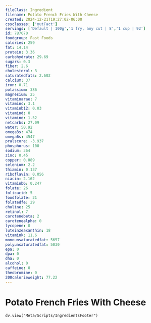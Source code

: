 ```yaml
---
fileClass: Ingredient
filename: Potato French Fries With Cheese
created: 2024-12-21T19:27:02-06:00
cssclasses: ['nutFact']
servings: ['Default | 100g','1 fry, any cut | 8','1 cup | 92']
id: 787070
foodgroup: Fast Foods
calories: 259
fat: 14.14
protein: 3.36
carbohydrate: 29.69
sugars: 0.3
fiber: 2.6
cholesterol: 3
saturatedfats: 2.602
calcium: 37
iron: 0.71
potassium: 386
magnesium: 25
vitaminarae: 7
vitaminc: 3.1
vitaminb12: 0.03
vitamind: 0
vitamine: 1.52
netcarbs: 27.09
water: 50.92
omega3s: 474
omega6s: 4547
pralscore: -3.937
phosphorus: 100
sodium: 364
zinc: 0.45
copper: 0.089
selenium: 2.2
thiamin: 0.137
riboflavin: 0.056
niacin: 2.162
vitaminb6: 0.247
folate: 26
folicacid: 5
foodfolate: 21
folatedfe: 29
choline: 25
retinol: 7
carotenebeta: 2
carotenealpha: 0
lycopene: 0
luteinzeaxanthin: 18
vitamink: 11.6
monounsaturatedfat: 5657
polyunsaturatedfat: 5030
epa: 0
dpa: 0
dha: 0
alcohol: 0
caffeine: 0
theobromine: 0
200calorieweight: 77.22
---
```


# Potato French Fries With Cheese

```dataviewjs
dv.view("Meta/Scripts/IngredientsFooter")
```